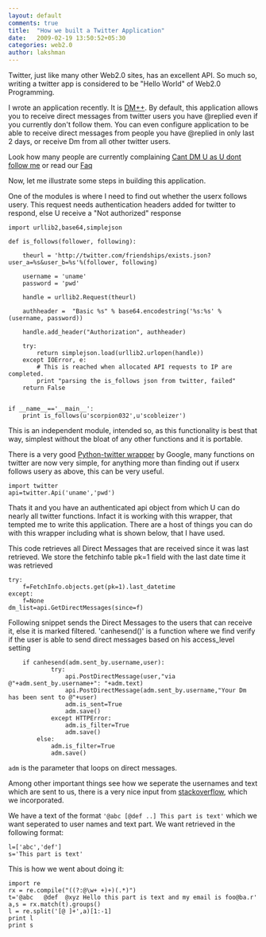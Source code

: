 ```yaml
---
layout: default
comments: true
title:  "How we built a Twitter Application"
date:   2009-02-19 13:50:52+05:30
categories: web2.0
author: lakshman
---
```

Twitter, just like many other Web2.0 sites, has an excellent API. So much so, writing a twitter app is considered to be "Hello World" of Web2.0 Programming.

I wrote an application recently. It is [DM++](http://dmplusplus.com). By default, this application allows you to receive direct messages from twitter users you have @replied even if you currently don't follow them. You can even configure application to be able to receive direct messages from people you have @replied in only last 2 days, or receive Dm from all other twitter users.

Look how many people are currently complaining [Cant DM U as U dont follow me](http://search.twitter.com/search?q=%22cant+dm%22) or read our [Faq](http://faq.dmplusplus.com)

Now, let me illustrate some steps in building this application.

One of the modules is where I need to find out whether the userx follows usery. This request needs authentication headers added for twitter to respond, else U receive a "Not authorized" response


    import urllib2,base64,simplejson

    def is_follows(follower, following):

        theurl = 'http://twitter.com/friendships/exists.json?user_a=%s&user_b=%s'%(follower, following)

        username = 'uname'
        password = 'pwd'

        handle = urllib2.Request(theurl)

        authheader =  "Basic %s" % base64.encodestring('%s:%s' % (username, password))

        handle.add_header("Authorization", authheader)

        try:
            return simplejson.load(urllib2.urlopen(handle))
        except IOError, e:
            # This is reached when allocated API requests to IP are completed.
            print "parsing the is_follows json from twitter, failed"
        return False


    if __name__=='__main__':
        print is_follows(u'scorpion032',u'scobleizer')


This is an independent module, intended so, as this functionality is best that way, simplest without the bloat of any other functions and it is portable.

There is a very good <a href="http://code.google.com/p/python-twitter/">Python-twitter wrapper</a> by Google, many functions on twitter are now very simple, for anything more than finding out if userx follows usery as above, this can be very useful.


    import twitter
    api=twitter.Api('uname','pwd')


Thats it and you have an authenticated api object from which U can do nearly all twitter functions. Infact it is working with this wrapper, that tempted me to write this application. There are a host of things you can do with this wrapper including what is shown below, that I have used.

This code retrieves all Direct Messages that are received since it was last retrieved. We store the fetchinfo table pk=1 field with the last date time it was retrieved


    try:
        f=FetchInfo.objects.get(pk=1).last_datetime
    except:
        f=None
    dm_list=api.GetDirectMessages(since=f)


Following snippet sends the Direct Messages to the users that can receive it, else it is marked filtered.
'canhesend()' is a function where we find verify if the user is able to send direct messages based on his access_level setting


	    if canhesend(adm.sent_by.username,user):
                try:
                    api.PostDirectMessage(user,"via @"+adm.sent_by.username+": "+adm.text)
                    api.PostDirectMessage(adm.sent_by.username,"Your Dm has been sent to @"+user)
                    adm.is_sent=True
                    adm.save()
                except HTTPError:
                    adm.is_filter=True
                    adm.save()
            else:
                adm.is_filter=True
                adm.save()


`adm` is the parameter that loops on direct messages.

Among other important things see how we seperate the usernames and text which are sent to us, there is a very nice input from [stackoverflow](http://stackoverflow.com/questions/558105/string-separation-in-required-format-pythonic-way-with-or-w-o-regex/563299#563299), which we incorporated.

We have a text of the format
`'@abc [@def ..] This part is text'`
which we want seperated to user names and text part. We want retrieved in the following format:

    l=['abc','def']
    s='This part is text'

This is how we went about doing it:

    import re
    rx = re.compile("((?:@\w+ +)+)(.*)")
    t='@abc   @def  @xyz Hello this part is text and my email is foo@ba.r'
    a,s = rx.match(t).groups()
    l = re.split('[@ ]+',a)[1:-1]
    print l
    print s


